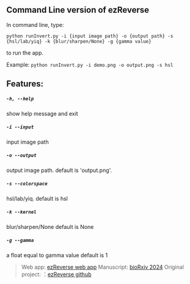 ## Command Line version of ezReverse

In command line, type:

```python runInvert.py -i {input image path} -o {output path} -s {hsl/lab/yiq} -k {blur/sharpen/None} -g {gamma value}```

to run the app. 

Example: `python runInvert.py -i demo.png -o output.png -s hsl`


## Features:


##### `-h, --help`          	
	
 show help message and exit

##### ` -i --input `
	
 input image path

#####  `-o --output`	
	
 output image path. 
	default is 'output.png'.

#####  `-s --colorspace`
	
 hsl/lab/yiq. 
	default is hsl

#####  `-k --kernel`
	
 blur/sharpen/None
	default is None

#####  `-g --gamma`
	
 a float equal to gamma value
	default is 1

> Web app: [ezReverse web app](https://amsterdamstudygroup.shinyapps.io/ezreverse/)
Manuscript: [bioRxiv 2024](https://www.biorxiv.org/content/10.1101/2024.05.27.594095v1)
Original project: ：[ezReverse github](https://github.com/Morwey/ezreverse)
